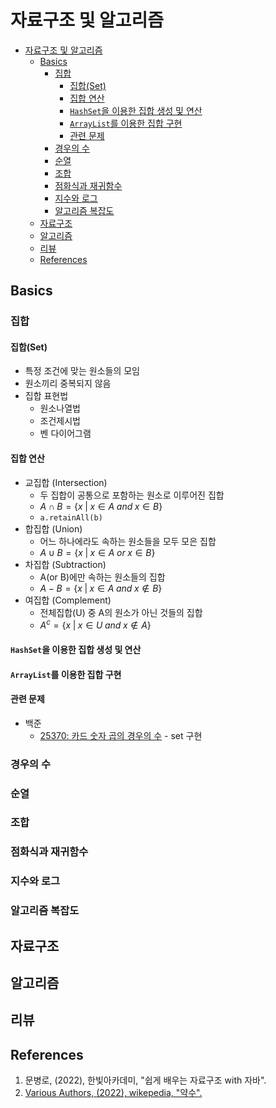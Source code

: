 # 자료구조 및 알고리즘
- [자료구조 및 알고리즘](#자료구조-및-알고리즘)
  - [Basics](#basics)
    - [집합](#집합)
      - [집합(Set)](#집합set)
      - [집합 연산](#집합-연산)
      - [`HashSet`을 이용한 집합 생성 및 연산](#hashset을-이용한-집합-생성-및-연산)
      - [`ArrayList`를 이용한 집합 구현](#arraylist를-이용한-집합-구현)
      - [관련 문제](#관련-문제)
    - [경우의 수](#경우의-수)
    - [순열](#순열)
    - [조합](#조합)
    - [점화식과 재귀함수](#점화식과-재귀함수)
    - [지수와 로그](#지수와-로그)
    - [알고리즘 복잡도](#알고리즘-복잡도)
  - [자료구조](#자료구조)
  - [알고리즘](#알고리즘)
  - [리뷰](#리뷰)
  - [References](#references)
## Basics
### 집합
#### 집합(Set)
* 특정 조건에 맞는 원소들의 모임
* 원소끼리 중복되지 않음
* 집합 표현법
  * 원소나열법
  * 조건제시법
  * 벤 다이어그램
#### 집합 연산
* 교집합 (Intersection)
  * 두 집합이 공통으로 포함하는 원소로 이루어진 집합
  * $A \cap B= \{x\;|\;x \in A\;and\; x \in B\}$
  * `a.retainAll(b)`
* 합집합 (Union)
  * 어느 하나에라도 속하는 원소들을 모두 모은 집합
  * $A \cup B= \{x\;|\;x \in A\;or\; x \in B\}$
* 차집합 (Subtraction)
  * A(or B)에만 속하는 원소들의 집합
  * $A - B= \{x\;|\;x \in A\;and\; x \notin B\}$
* 여집합 (Complement)
  * 전체집합(U) 중 A의 원소가 아닌 것들의 집합
  * $A^c =\{x\;|\;x \in U\;and\;x\notin A\}$
#### `HashSet`을 이용한 집합 생성 및 연산
#### `ArrayList`를 이용한 집합 구현
#### 관련 문제
* 백준
  * [25370: 카드 숫자 곱의 경우의 수](https://www.acmicpc.net/problem/25370) - set 구현
### 경우의 수
### 순열
### 조합
### 점화식과 재귀함수
### 지수와 로그
### 알고리즘 복잡도
## 자료구조
## 알고리즘
## 리뷰
## References
1. 문병로, (2022), 한빛아카데미, "쉽게 배우는 자료구조 with 자바".
2. [Various Authors, (2022), wikepedia, "약수".](https://ko.wikipedia.org/wiki/%EC%95%BD%EC%88%98)
